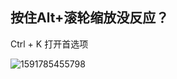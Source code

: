 ## 按住Alt+滚轮缩放没反应？

Ctrl + K 打开首选项

![1591785455798](C:\Users\lenovo\AppData\Roaming\Typora\typora-user-images\1591785455798.png)

